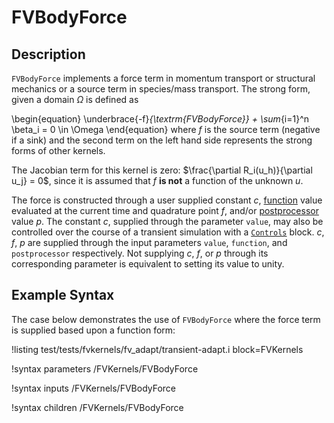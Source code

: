 # FVBodyForce

## Description

`FVBodyForce` implements a force term in momentum transport or structural
mechanics or a source term in species/mass transport. The strong form, given a
domain $\Omega$ is defined as

\begin{equation}
\underbrace{-f}_{\textrm{FVBodyForce}} + \sum_{i=1}^n \beta_i = 0 \in \Omega
\end{equation}
where $f$ is the source term (negative if a sink) and the second term on the
left hand side represents the strong forms of other kernels.

The Jacobian term for this kernel is zero: $\frac{\partial R_i(u_h)}{\partial u_j} = 0$, since
it is assumed that $f$ **is not** a function of the unknown $u$.

The force is constructed through a user supplied constant $c$,
[function](/Functions/index.md) value evaluated at the current time and
quadrature point $f$, and/or [postprocessor](/Postprocessors/index.md)
value $p$. The constant $c$, supplied through the parameter `value`, may also be
controlled over the course of a transient simulation with a
[`Controls`](/Controls/index.md) block.  $c$, $f$, $p$ are supplied
through the input parameters `value`, `function`, and `postprocessor`
respectively. Not supplying $c$, $f$, or $p$ through its corresponding
parameter is equivalent to setting its value to unity.

## Example Syntax

The case below demonstrates the use of `FVBodyForce` where the force term is
supplied based upon a function form:

!listing test/tests/fvkernels/fv_adapt/transient-adapt.i block=FVKernels

!syntax parameters /FVKernels/FVBodyForce

!syntax inputs /FVKernels/FVBodyForce

!syntax children /FVKernels/FVBodyForce
